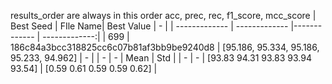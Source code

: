 results_order are always in this order acc, prec, rec, f1_score, mcc_score
| Best Seed | FIle Name| Best Value | - |
| ------------- | ------------- |------------- |  -------------:|
| 699 | 186c84a3bcc318825cc6c07b81af3bb9be9240d8 | [95.186, 95.334, 95.186, 95.233, 94.962]  | - |
| - | - | Mean | Std |
| - | - | [93.83 94.31 93.83 93.94 93.54] | [0.59 0.61 0.59 0.59 0.62] |
